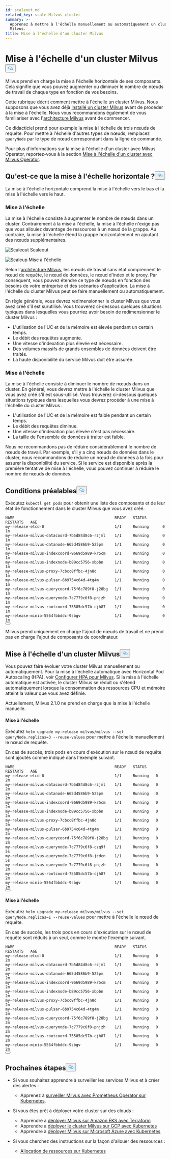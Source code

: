 ```yaml
---
id: scaleout.md
related_key: scale Milvus cluster
summary: >-
  Apprenez à mettre à l'échelle manuellement ou automatiquement un cluster
  Milvus.
title: Mise à l'échelle d'un cluster Milvus
---
```

<h1 id="Scale-a-Milvus-Cluster" class="common-anchor-header">Mise à l'échelle d'un cluster Milvus<button data-href="#Scale-a-Milvus-Cluster" class="anchor-icon" translate="no">
      <svg translate="no"
        aria-hidden="true"
        focusable="false"
        height="20"
        version="1.1"
        viewBox="0 0 16 16"
        width="16"
      >
        <path
          fill="#0092E4"
          fill-rule="evenodd"
          d="M4 9h1v1H4c-1.5 0-3-1.69-3-3.5S2.55 3 4 3h4c1.45 0 3 1.69 3 3.5 0 1.41-.91 2.72-2 3.25V8.59c.58-.45 1-1.27 1-2.09C10 5.22 8.98 4 8 4H4c-.98 0-2 1.22-2 2.5S3 9 4 9zm9-3h-1v1h1c1 0 2 1.22 2 2.5S13.98 12 13 12H9c-.98 0-2-1.22-2-2.5 0-.83.42-1.64 1-2.09V6.25c-1.09.53-2 1.84-2 3.25C6 11.31 7.55 13 9 13h4c1.45 0 3-1.69 3-3.5S14.5 6 13 6z"
        ></path>
      </svg>
    </button></h1><p>Milvus prend en charge la mise à l'échelle horizontale de ses composants. Cela signifie que vous pouvez augmenter ou diminuer le nombre de nœuds de travail de chaque type en fonction de vos besoins.</p>
<p>Cette rubrique décrit comment mettre à l'échelle un cluster Milvus. Nous supposons que vous avez déjà <a href="/docs/fr/install_cluster-helm.md">installé un cluster Milvus</a> avant de procéder à la mise à l'échelle. Nous vous recommandons également de vous familiariser avec l'<a href="/docs/fr/architecture_overview.md">architecture Milvus</a> avant de commencer.</p>
<p>Ce didacticiel prend pour exemple la mise à l'échelle de trois nœuds de requête. Pour mettre à l'échelle d'autres types de nœuds, remplacez <code translate="no">queryNode</code> par le type de nœud correspondant dans la ligne de commande.</p>
<div class="alert note">
<p>Pour plus d'informations sur la mise à l'échelle d'un cluster avec Milvus Operator, reportez-vous à la section <a href="https://github.com/zilliztech/milvus-operator/blob/main/docs/administration/scale-a-milvus-cluster.md">Mise à l'échelle d'un cluster avec Milvus Operator</a>.</p>
</div>
<h2 id="What-is-horizontal-scaling" class="common-anchor-header">Qu'est-ce que la mise à l'échelle horizontale ?<button data-href="#What-is-horizontal-scaling" class="anchor-icon" translate="no">
      <svg translate="no"
        aria-hidden="true"
        focusable="false"
        height="20"
        version="1.1"
        viewBox="0 0 16 16"
        width="16"
      >
        <path
          fill="#0092E4"
          fill-rule="evenodd"
          d="M4 9h1v1H4c-1.5 0-3-1.69-3-3.5S2.55 3 4 3h4c1.45 0 3 1.69 3 3.5 0 1.41-.91 2.72-2 3.25V8.59c.58-.45 1-1.27 1-2.09C10 5.22 8.98 4 8 4H4c-.98 0-2 1.22-2 2.5S3 9 4 9zm9-3h-1v1h1c1 0 2 1.22 2 2.5S13.98 12 13 12H9c-.98 0-2-1.22-2-2.5 0-.83.42-1.64 1-2.09V6.25c-1.09.53-2 1.84-2 3.25C6 11.31 7.55 13 9 13h4c1.45 0 3-1.69 3-3.5S14.5 6 13 6z"
        ></path>
      </svg>
    </button></h2><p>La mise à l'échelle horizontale comprend la mise à l'échelle vers le bas et la mise à l'échelle vers le haut.</p>
<h3 id="Scaling-out" class="common-anchor-header">Mise à l'échelle</h3><p>La mise à l'échelle consiste à augmenter le nombre de nœuds dans un cluster. Contrairement à la mise à l'échelle, la mise à l'échelle n'exige pas que vous allouiez davantage de ressources à un nœud de la grappe. Au contraire, la mise à l'échelle étend la grappe horizontalement en ajoutant des nœuds supplémentaires.</p>
<p>
  
   <span class="img-wrapper"> <img translate="no" src="/docs/v2.5.x/assets/scale_out.jpg" alt="Scaleout" class="doc-image" id="scaleout" />
   </span> <span class="img-wrapper"> <span>Scaleout</span> </span></p>
<p>
  
   <span class="img-wrapper"> <img translate="no" src="/docs/v2.5.x/assets/scale_up.jpg" alt="Scaleup" class="doc-image" id="scaleup" />
   </span> <span class="img-wrapper"> <span>Mise à l'échelle</span> </span></p>
<p>Selon l'<a href="/docs/fr/architecture_overview.md">architecture Milvus</a>, les nœuds de travail sans état comprennent le nœud de requête, le nœud de données, le nœud d'index et le proxy. Par conséquent, vous pouvez étendre ce type de nœuds en fonction des besoins de votre entreprise et des scénarios d'application. La mise à l'échelle du cluster Milvus peut se faire manuellement ou automatiquement.</p>
<p>En règle générale, vous devrez redimensionner le cluster Milvus que vous avez créé s'il est surutilisé. Vous trouverez ci-dessous quelques situations typiques dans lesquelles vous pourriez avoir besoin de redimensionner le cluster Milvus :</p>
<ul>
<li>L'utilisation de l'UC et de la mémoire est élevée pendant un certain temps.</li>
<li>Le débit des requêtes augmente.</li>
<li>Une vitesse d'indexation plus élevée est nécessaire.</li>
<li>Des volumes massifs de grands ensembles de données doivent être traités.</li>
<li>La haute disponibilité du service Milvus doit être assurée.</li>
</ul>
<h3 id="Scaling-in" class="common-anchor-header">Mise à l'échelle</h3><p>La mise à l'échelle consiste à diminuer le nombre de nœuds dans un cluster. En général, vous devrez mettre à l'échelle le cluster Milvus que vous avez créé s'il est sous-utilisé. Vous trouverez ci-dessous quelques situations typiques dans lesquelles vous devrez procéder à une mise à l'échelle du cluster Milvus :</p>
<ul>
<li>L'utilisation de l'UC et de la mémoire est faible pendant un certain temps.</li>
<li>Le débit des requêtes diminue.</li>
<li>Une vitesse d'indexation plus élevée n'est pas nécessaire.</li>
<li>La taille de l'ensemble de données à traiter est faible.</li>
</ul>
<div class="alert note">
Nous ne recommandons pas de réduire considérablement le nombre de nœuds de travail. Par exemple, s'il y a cinq nœuds de données dans le cluster, nous recommandons de réduire un nœud de données à la fois pour assurer la disponibilité du service. Si le service est disponible après la première tentative de mise à l'échelle, vous pouvez continuer à réduire le nombre de nœuds de données.</div>
<h2 id="Prerequisites" class="common-anchor-header">Conditions préalables<button data-href="#Prerequisites" class="anchor-icon" translate="no">
      <svg translate="no"
        aria-hidden="true"
        focusable="false"
        height="20"
        version="1.1"
        viewBox="0 0 16 16"
        width="16"
      >
        <path
          fill="#0092E4"
          fill-rule="evenodd"
          d="M4 9h1v1H4c-1.5 0-3-1.69-3-3.5S2.55 3 4 3h4c1.45 0 3 1.69 3 3.5 0 1.41-.91 2.72-2 3.25V8.59c.58-.45 1-1.27 1-2.09C10 5.22 8.98 4 8 4H4c-.98 0-2 1.22-2 2.5S3 9 4 9zm9-3h-1v1h1c1 0 2 1.22 2 2.5S13.98 12 13 12H9c-.98 0-2-1.22-2-2.5 0-.83.42-1.64 1-2.09V6.25c-1.09.53-2 1.84-2 3.25C6 11.31 7.55 13 9 13h4c1.45 0 3-1.69 3-3.5S14.5 6 13 6z"
        ></path>
      </svg>
    </button></h2><p>Exécutez <code translate="no">kubectl get pods</code> pour obtenir une liste des composants et de leur état de fonctionnement dans le cluster Milvus que vous avez créé.</p>
<pre><code translate="no">NAME                                            READY   STATUS       RESTARTS   AGE
my-release-etcd-0                               1/1     Running      0          1m
my-release-milvus-datacoord-7b5d84d8c6-rzjml    1/1     Running      0          1m
my-release-milvus-datanode-665d4586b9-525pm     1/1     Running      0          1m
my-release-milvus-indexcoord-9669d5989-kr5cm    1/1     Running      0          1m
my-release-milvus-indexnode-b89cc5756-xbpbn     1/1     Running      0          1m
my-release-milvus-proxy-7cbcc8ffbc-4jn8d        1/1     Running      0          1m
my-release-milvus-pulsar-6b9754c64d-4tg4m       1/1     Running      0          1m
my-release-milvus-querycoord-75f6c789f8-j28bg   1/1     Running      0          1m
my-release-milvus-querynode-7c7779c6f8-pnjzh    1/1     Running      0          1m
my-release-milvus-rootcoord-75585dc57b-cjh87    1/1     Running      0          1m
my-release-minio-5564fbbddc-9sbgv               1/1     Running      0          1m 
<button class="copy-code-btn"></button></code></pre>
<div class="alert note">
Milvus prend uniquement en charge l'ajout de nœuds de travail et ne prend pas en charge l'ajout de composants de coordinateur.</div>
<h2 id="Scale-a-Milvus-cluster" class="common-anchor-header">Mise à l'échelle d'un cluster Milvus<button data-href="#Scale-a-Milvus-cluster" class="anchor-icon" translate="no">
      <svg translate="no"
        aria-hidden="true"
        focusable="false"
        height="20"
        version="1.1"
        viewBox="0 0 16 16"
        width="16"
      >
        <path
          fill="#0092E4"
          fill-rule="evenodd"
          d="M4 9h1v1H4c-1.5 0-3-1.69-3-3.5S2.55 3 4 3h4c1.45 0 3 1.69 3 3.5 0 1.41-.91 2.72-2 3.25V8.59c.58-.45 1-1.27 1-2.09C10 5.22 8.98 4 8 4H4c-.98 0-2 1.22-2 2.5S3 9 4 9zm9-3h-1v1h1c1 0 2 1.22 2 2.5S13.98 12 13 12H9c-.98 0-2-1.22-2-2.5 0-.83.42-1.64 1-2.09V6.25c-1.09.53-2 1.84-2 3.25C6 11.31 7.55 13 9 13h4c1.45 0 3-1.69 3-3.5S14.5 6 13 6z"
        ></path>
      </svg>
    </button></h2><p>Vous pouvez faire évoluer votre cluster Milvus manuellement ou automatiquement. Pour la mise à l'échelle automatique avec Horizontal Pod Autoscaling (HPA), voir <a href="/docs/fr/hpa.md">Configurer HPA pour Milvus</a>. Si la mise à l'échelle automatique est activée, le cluster Milvus se réduit ou s'étend automatiquement lorsque la consommation des ressources CPU et mémoire atteint la valeur que vous avez définie.</p>
<p>Actuellement, Milvus 2.1.0 ne prend en charge que la mise à l'échelle manuelle.</p>
<h4 id="Scaling-out" class="common-anchor-header">Mise à l'échelle</h4><p>Exécutez <code translate="no">helm upgrade my-release milvus/milvus --set queryNode.replicas=3 --reuse-values</code> pour mettre à l'échelle manuellement le nœud de requête.</p>
<p>En cas de succès, trois pods en cours d'exécution sur le nœud de requête sont ajoutés comme indiqué dans l'exemple suivant.</p>
<pre><code translate="no">NAME                                            READY   STATUS    RESTARTS   AGE
my-release-etcd-0                               1/1     Running   0          2m
my-release-milvus-datacoord-7b5d84d8c6-rzjml    1/1     Running   0          2m
my-release-milvus-datanode-665d4586b9-525pm     1/1     Running   0          2m
my-release-milvus-indexcoord-9669d5989-kr5cm    1/1     Running   0          2m
my-release-milvus-indexnode-b89cc5756-xbpbn     1/1     Running   0          2m
my-release-milvus-proxy-7cbcc8ffbc-4jn8d        1/1     Running   0          2m
my-release-milvus-pulsar-6b9754c64d-4tg4m       1/1     Running   0          2m
my-release-milvus-querycoord-75f6c789f8-j28bg   1/1     Running   0          2m
my-release-milvus-querynode-7c7779c6f8-czq9f    1/1     Running   0          5s
my-release-milvus-querynode-7c7779c6f8-jcdcn    1/1     Running   0          5s
my-release-milvus-querynode-7c7779c6f8-pnjzh    1/1     Running   0          2m
my-release-milvus-rootcoord-75585dc57b-cjh87    1/1     Running   0          2m
my-release-minio-5564fbbddc-9sbgv               1/1     Running   0          2m
<button class="copy-code-btn"></button></code></pre>
<h4 id="Scaling-in" class="common-anchor-header">Mise à l'échelle</h4><p>Exécutez <code translate="no">helm upgrade my-release milvus/milvus --set queryNode.replicas=1 --reuse-values</code> pour mettre à l'échelle le nœud de requête.</p>
<p>En cas de succès, les trois pods en cours d'exécution sur le nœud de requête sont réduits à un seul, comme le montre l'exemple suivant.</p>
<pre><code translate="no">NAME                                            READY   STATUS    RESTARTS   AGE
my-release-etcd-0                               1/1     Running   0          2m
my-release-milvus-datacoord-7b5d84d8c6-rzjml    1/1     Running   0          2m
my-release-milvus-datanode-665d4586b9-525pm     1/1     Running   0          2m
my-release-milvus-indexcoord-9669d5989-kr5cm    1/1     Running   0          2m
my-release-milvus-indexnode-b89cc5756-xbpbn     1/1     Running   0          2m
my-release-milvus-proxy-7cbcc8ffbc-4jn8d        1/1     Running   0          2m
my-release-milvus-pulsar-6b9754c64d-4tg4m       1/1     Running   0          2m
my-release-milvus-querycoord-75f6c789f8-j28bg   1/1     Running   0          2m
my-release-milvus-querynode-7c7779c6f8-pnjzh    1/1     Running   0          2m
my-release-milvus-rootcoord-75585dc57b-cjh87    1/1     Running   0          2m
my-release-minio-5564fbbddc-9sbgv               1/1     Running   0          2m
<button class="copy-code-btn"></button></code></pre>
<h2 id="Whats-next" class="common-anchor-header">Prochaines étapes<button data-href="#Whats-next" class="anchor-icon" translate="no">
      <svg translate="no"
        aria-hidden="true"
        focusable="false"
        height="20"
        version="1.1"
        viewBox="0 0 16 16"
        width="16"
      >
        <path
          fill="#0092E4"
          fill-rule="evenodd"
          d="M4 9h1v1H4c-1.5 0-3-1.69-3-3.5S2.55 3 4 3h4c1.45 0 3 1.69 3 3.5 0 1.41-.91 2.72-2 3.25V8.59c.58-.45 1-1.27 1-2.09C10 5.22 8.98 4 8 4H4c-.98 0-2 1.22-2 2.5S3 9 4 9zm9-3h-1v1h1c1 0 2 1.22 2 2.5S13.98 12 13 12H9c-.98 0-2-1.22-2-2.5 0-.83.42-1.64 1-2.09V6.25c-1.09.53-2 1.84-2 3.25C6 11.31 7.55 13 9 13h4c1.45 0 3-1.69 3-3.5S14.5 6 13 6z"
        ></path>
      </svg>
    </button></h2><ul>
<li><p>Si vous souhaitez apprendre à surveiller les services Milvus et à créer des alertes :</p>
<ul>
<li>Apprenez à <a href="/docs/fr/monitor.md">surveiller Milvus avec Prometheus Operator sur Kubernetes</a>.</li>
</ul></li>
<li><p>Si vous êtes prêt à déployer votre cluster sur des clouds :</p>
<ul>
<li>Apprendre à <a href="/docs/fr/eks.md">déployer Milvus sur Amazon EKS avec Terraform</a></li>
<li>Apprendre à <a href="/docs/fr/gcp.md">déployer le cluster Milvus sur GCP avec Kubernetes</a></li>
<li>Apprendre à <a href="/docs/fr/azure.md">déployer Milvus sur Microsoft Azure avec Kubernetes</a></li>
</ul></li>
<li><p>Si vous cherchez des instructions sur la façon d'allouer des ressources :</p>
<ul>
<li><a href="/docs/fr/allocate.md#standalone">Allocation de ressources sur Kubernetes</a></li>
</ul></li>
</ul>
